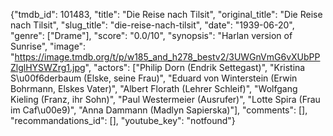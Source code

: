 {"tmdb_id": 101483, "title": "Die Reise nach Tilsit", "original_title": "Die Reise nach Tilsit", "slug_title": "die-reise-nach-tilsit", "date": "1939-06-20", "genre": ["Drame"], "score": "0.0/10", "synopsis": "Harlan version of Sunrise", "image": "https://image.tmdb.org/t/p/w185_and_h278_bestv2/3UWGnVmG6vXUbPPZlglHYSWZrg1.jpg", "actors": ["Philip Dorn (Endrik Settegast)", "Kristina S\u00f6derbaum (Elske, seine Frau)", "Eduard von Winterstein (Erwin Bohrmann, Elskes Vater)", "Albert Florath (Lehrer Schleif)", "Wolfgang Kieling (Franz, ihr Sohn)", "Paul Westermeier (Ausrufer)", "Lotte Spira (Frau im Caf\u00e9)", "Anna Dammann (Madlyn Sapierska)"], "comments": [], "recommandations_id": [], "youtube_key": "notfound"}